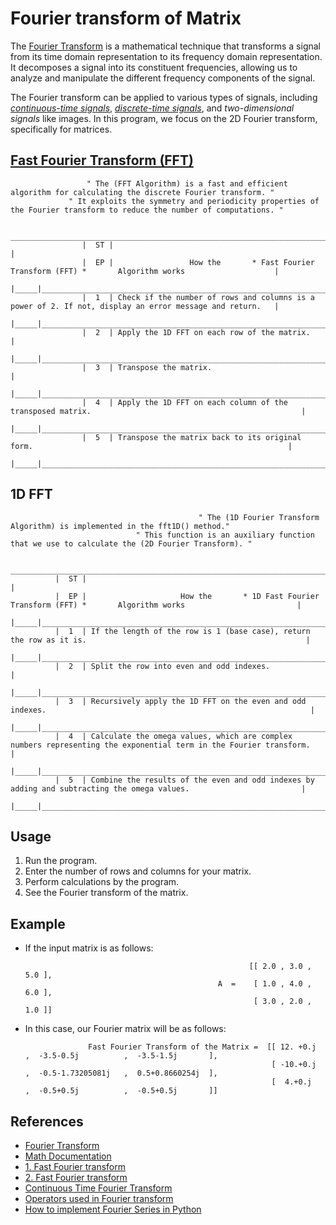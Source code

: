 # Fourier transform of Matrix

   The [Fourier Transform](https://en.wikipedia.org/wiki/Fourier_transform) is a mathematical technique that transforms a signal from its time domain representation to its frequency domain representation.
   It decomposes a signal into its constituent frequencies, allowing us to analyze and manipulate the different frequency components of the signal.

   The Fourier transform can be applied to various types of signals, including [*continuous-time signals*](https://en.wikipedia.org/wiki/Discrete_time_and_continuous_time), [*discrete-time signals*](https://en.wikipedia.org/wiki/Discrete_time_and_continuous_time), and *two-dimensional signals* like images. In this program, we focus on the 2D Fourier transform, specifically for matrices.


## [Fast Fourier Transform (FFT)](https://en.wikipedia.org/wiki/Fast_Fourier_transform)

                     " The (FFT Algorithm) is a fast and efficient algorithm for calculating the discrete Fourier transform. "
                 " It exploits the symmetry and periodicity properties of the Fourier transform to reduce the number of computations. "

                    _______________________________________________________________________________________________________________
                    |  ST |                                                                                                         |
                    |  EP |                 How the       * Fast Fourier Transform (FFT) *       Algorithm works                    |
                    |_____|_________________________________________________________________________________________________________|
                    |  1  | Check if the number of rows and columns is a power of 2. If not, display an error message and return.   |
                    |_____|_________________________________________________________________________________________________________|
                    |  2  | Apply the 1D FFT on each row of the matrix.                                                             |
                    |_____|_________________________________________________________________________________________________________|
                    |  3  | Transpose the matrix.                                                                                   |
                    |_____|_________________________________________________________________________________________________________|
                    |  4  | Apply the 1D FFT on each column of the transposed matrix.                                               |
                    |_____|_________________________________________________________________________________________________________|
                    |  5  | Transpose the matrix back to its original form.                                                         |
                    |_____|_________________________________________________________________________________________________________|

## 1D FFT

                                              " The (1D Fourier Transform Algorithm) is implemented in the fft1D() method."
                                " This function is an auxiliary function that we use to calculate the (2D Fourier Transform). "

               ___________________________________________________________________________________________________________________________
              |  ST |                                                                                                                     |
              |  EP |                     How the       * 1D Fast Fourier Transform (FFT) *       Algorithm works                         |
              |_____|_____________________________________________________________________________________________________________________|
              |  1  | If the length of the row is 1 (base case), return the row as it is.                                                 |
              |_____|_____________________________________________________________________________________________________________________|
              |  2  | Split the row into even and odd indexes.                                                                            |
              |_____|_____________________________________________________________________________________________________________________|
              |  3  | Recursively apply the 1D FFT on the even and odd indexes.                                                           |
              |_____|_____________________________________________________________________________________________________________________|
              |  4  | Calculate the omega values, which are complex numbers representing the exponential term in the Fourier transform.   |
              |_____|_____________________________________________________________________________________________________________________|
              |  5  | Combine the results of the even and odd indexes by adding and subtracting the omega values.                         |
              |_____|_____________________________________________________________________________________________________________________|


## Usage

   1. Run the program.
   2. Enter the number of rows and columns for your matrix.
   3. Perform calculations by the program.
   4. See the Fourier transform of the matrix.

## Example

   * If the input matrix is as follows:

                                                           [[ 2.0 , 3.0 , 5.0 ],
                                                    A  =    [ 1.0 , 4.0 , 6.0 ],
                                                            [ 3.0 , 2.0 , 1.0 ]]

   * In this case, our Fourier matrix will be as follows:
   
                       Fast Fourier Transform of the Matrix =  [[ 12. +0.j  ,  -3.5-0.5j          ,  -3.5-1.5j       ],
                                                                [ -10.+0.j  ,  -0.5-1.73205081j   ,  0.5+0.8660254j  ],
                                                                [  4.+0.j   ,  -0.5+0.5j          ,  -0.5+0.5j       ]]  

## References

   * [Fourier Transform](https://byjus.com/maths/fourier-transform/#:~:text=Fourier%20Transform%20is%20a%20mathematical,%2C%20RADAR%2C%20and%20so%20on)
   * [Math Documentation](https://docs.python.org/3/library/math.html)
   * [1. Fast Fourier transform](https://ww2.mathworks.cn/help/matlab/ref/fft.html?requestedDomain=cn)
   * [2. Fast Fourier transform](https://rosettacode.org/wiki/Fast_Fourier_transform#Python)
   * [Continuous Time Fourier Transform](https://staff.fnwi.uva.nl/r.vandenboomgaard/SignalProcessing/FrequencyDomain/CTNP.html)
   * [Operators used in Fourier transform](https://en.wikipedia.org/wiki/Root_of_unity)
   * [How to implement Fourier Series in Python](https://www.educative.io/answers/how-to-implement-fourier-series-in-python)